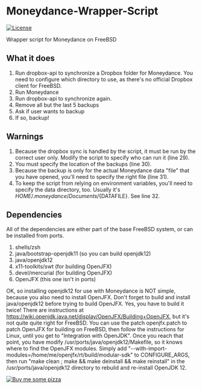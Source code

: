 # Moneydance-Wrapper-Script

[![License](https://img.shields.io/github/license/franc6/Moneydance-Wrapper-script.svg)](https://github.com/franc6/Moneydance-Wrapper-Script/blob/master/LICENSE)

Wrapper script for Moneydance on FreeBSD

## What it does

1. Run dropbox-api to synchronize a Dropbox folder for Moneydance.  You need to configure which directory to use, as there's no official Dropbox client for FreeBSD.
2. Run Moneydance
3. Run dropbox-api to synchronize again.
4. Remove all but the last 5 backups
5. Ask if user wants to backup
6. If so, backup!

## Warnings

1. Because the dropbox sync is handled by the script, it must be run by the correct user only.  Modify the script to specify who can run it (line 29).
2. You must specify the location of the backups (line 30).
3. Because the backup is only for the actual Moneydance data "file" that you have opened, you'll need to specify the right file (line 31).
4. To keep the script from relying on environment variables, you'll need to specify the data directory, too.  Usually it's ${HOME}/.moneydance/Documents/${DATAFILE}.  See line 32.

## Dependencies

All of the dependencies are either part of the base FreeBSD system, or can be installed from ports.

1. shells/zsh
2. java/bootstrap-openjdk11 (so you can build openjdk12)
3. java/openjdk12
4. x11-toolkits/swt (for building OpenJFX)
5. devel/mercurial (for building OpenJFX)
6. OpenJFX (this one isn't in ports)

OK, so installing openjdk12 for use with Moneydance is NOT simple, because you also need to install OpenJFX.  Don't forget to build and install java/openjdk12 before trying to build OpenJFX.  Yes, you have to build it twice!  There are instructions at https://wiki.openjdk.java.net/display/OpenJFX/Building+OpenJFX, but it's not quite quite right for FreeBSD.  You can use the patch openjfx.patch to patch OpenJFX for building on FreeBSD, then follow the instructions for Linux, until you get to "Integration with OpenJDK".  Once you reach that point, you have modify /usr/ports/java/openjdk12/Makefile, so it knows where to find the OpenJFX modules.  Simply add "--with-import-modules=/home/me/openjfx/rt/build/modular-sdk" to CONFIGURE_ARGS, then run "make clean ; make && make deinstall && make reinstall" in the /usr/ports/java/openjdk12 directory to rebuild and re-install OpenJDK 12.

[![Buy me some pizza](https://www.buymeacoffee.com/assets/img/custom_images/orange_img.png)](https://www.buymeacoffee.com/qpunYPZx5)
